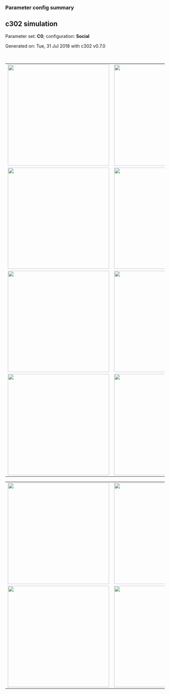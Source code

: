 ### Parameter config summary 
<h2>c302 simulation</h2>
<p>Parameter set: <b>C0</b>; configuration: <b>Social</b></p>
<p>Generated on: Tue, 31 Jul 2018 with c302 v0.7.0</p><br/>
<table>

<tr>
  <td><a href="images/neurons_C0_Social.png"><img alt=" " src="images/neurons_C0_Social.png" height="320"/></a></td>
  <td><a href="images/traces_neuron_Social_C0.png"><img alt=" " src="images/traces_neuron_Social_C0.png" height="320"/></a></td>
</tr>

<tr>
  <td><a href="images/neuron_activity_C0_Social.png"><img alt=" " src="images/neuron_activity_C0_Social.png" height="320"/></a></td>
  <td><a href="images/traces_neuron_activity_Social_C0.png"><img alt=" " src="images/traces_neuron_activity_Social_C0.png" height="320"/></a></td>
</tr>

<tr>
  <td><a href="images/muscles_C0_Social.png"><img alt=" " src="images/muscles_C0_Social.png" height="320"/></a></td>
  <td><a href="images/traces_muscles_Social_C0.png"><img alt=" " src="images/traces_muscles_Social_C0.png" height="320"/></a></td>
</tr>

<tr>
  <td><a href="images/muscle_activity_C0_Social.png"><img alt=" " src="images/muscle_activity_C0_Social.png" height="320"/></a></td>
  <td><a href="images/traces_muscles_activity_Social_C0.png"><img alt=" " src="images/traces_muscles_activity_Social_C0.png" height="320"/></a></td>
</tr>
</table>
<table>

<tr><td><a href="images/c302_C0_Social_exc_to_neurons.png"><img alt=" " src="images/c302_C0_Social_exc_to_neurons.png" height="320"/></a></td>

  <td><a href="images/c302_C0_Social_inh_to_neurons.png"><img alt=" " src="images/c302_C0_Social_inh_to_neurons.png" height="320"/></a></td>

  <td><a href="images/c302_C0_Social_elec_neurons_neurons.png"><img alt=" " src="images/c302_C0_Social_elec_neurons_neurons.png" height="320"/></a></td></tr>

<tr><td><a href="images/c302_C0_Social_exc_to_muscles.png"><img alt=" " src="images/c302_C0_Social_exc_to_muscles.png" height="320"/></a></td>

  <td><a href="images/c302_C0_Social_inh_to_muscles.png"><img alt=" " src="images/c302_C0_Social_inh_to_muscles.png" height="320"/></a></td></tr>
</table>
